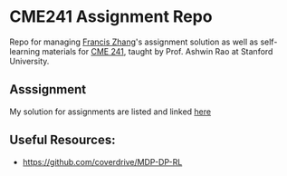 # CME241 Assignment Repo

Repo for managing [Francis Zhang](mailto:xyzhang1@stanford.edu)'s assignment solution as well as self-learning materials for [CME 241](http://web.stanford.edu/class/cme241/), taught by Prof. Ashwin Rao at Stanford University.

## Asssignment

My solution for assignments are listed and linked [here](./assignment/README.md)

## Useful Resources:

- https://github.com/coverdrive/MDP-DP-RL
